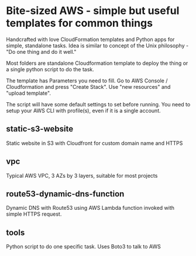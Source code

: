 # Bite-sized AWS - simple but useful templates for common things

Handcrafted with love CloudFormation templates and Python apps for simple, standalone tasks. Idea is similar to concept of the Unix philosophy - "Do one thing and do it well."

Most folders are standalone Cloudformation template to deploy the thing or a single python script to do the task.

The template has Parameters you need to fill. Go to AWS Console / Cloudformation and press "Create Stack". Use "new resources" and "upload template". 

The script will have some default settings to set before running. You need to setup your AWS CLI with profile(s), even if it is a single account.

## static-s3-website    

Static website in S3 with Cloudfront for custom domain name and HTTPS


## vpc

Typical AWS VPC, 3 AZs by 3 layers, suitable for most projects


## route53-dynamic-dns-function

Dynamic DNS with Route53 using AWS Lambda function invoked with simple HTTPS request.


## tools

Python script to do one specific task. Uses Boto3 to talk to AWS